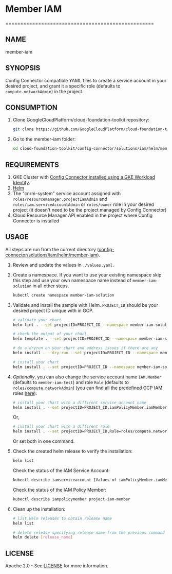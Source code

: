 # Member IAM

==================================================

## NAME

  member-iam

## SYNOPSIS

  Config Connector compatible YAML files to create a service account in your desired project, and grant it a specific role (defaults to `compute.networkAdmin`) in the project.

## CONSUMPTION

  1. Clone GoogleCloudPlatform/cloud-foundation-toolkit repository:

      ```bash
      git clone https://github.com/GoogleCloudPlatform/cloud-foundation-toolkit.git
      ```

  1. Go to the member-iam folder:

      ```bash
      cd cloud-foundation-toolkit/config-connector/solutions/iam/helm/member-iam
      ```

## REQUIREMENTS

1. GKE Cluster with [Config Connector installed using a GKE Workload Identity](https://cloud.google.com/config-connector/docs/how-to/install-upgrade-uninstall#workload-identity).
1. [Helm](../../../README.md#helm)
1. The "cnrm-system" service account assigned with `roles/resourcemanager.projectIamAdmin` and `roles/iam.serviceAccountAdmin` or `roles/owner`
    role in your desired project (it doesn't need to be the project managed by Config Connector)
1. Cloud Resource Manager API enabled in the project where Config Connector is installed

## USAGE

All steps are run from the current directory ([config-connector/solutions/iam/helm/member-iam](.)).

1. Review and update the values in `./values.yaml`.

1. Create a namespace. If you want to use your existing namespace skip this step and use your own namespace name instead of `member-iam-solution` in all other steps.

    ```bash
    kubectl create namespace member-iam-solution
    ```

1. Validate and install the sample with Helm. `PROJECT_ID` should be your desired project ID unique with in GCP.

    ```bash
    # validate your chart
    helm lint . --set projectID=PROJECT_ID --namespace member-iam-solution

    # check the output of your chart
    helm template . --set projectID=PROJECT_ID --namespace member-iam-solution

    # do a dryrun on your chart and address issues if there are any
    helm install . --dry-run --set projectID=PROJECT_ID --namespace member-iam-solution --generate-name

    # install your chart
    helm install . --set projectID=PROJECT_ID --namespace member-iam-solution --generate-name
    ```

1. _Optionally_, you can also change the service account name `IAM.Member` (defaults to `member-iam-test`) and role `Role` (defaults to `roles/compute.networkAdmin`)
  (you can find all the predefined GCP IAM roles [here](https://cloud.google.com/iam/docs/understanding-roles#predefined_roles)):

    ```bash
    # install your chart with a diffirent service account name
    helm install . --set projectID=PROJECT_ID,iamPolicyMember.iamMember=service-account-name --namespace member-iam-solution --generate-name
    ```
    Or,
    ```bash
    # install your chart with a diffirent role
    helm install . --set projectID=PROJECT_ID,Role=roles/compute.networkUser --namespace member-iam-solution --generate-name
    ```
    Or set both in one command.

1. Check the created helm release to verify the installation:

    ```bash
    helm list
    ```

    Check the status of the IAM Service Account:

    ```bash
    kubectl describe iamserviceaccount [Values of iamPolicyMember.iamMember]
    ```

    Check the status of the IAM Policy Member:

    ```bash
    kubectl describe iampolicymember project-iam-member
    ```

1. Clean up the installation:

    ```bash
    # list Helm releases to obtain release name
    helm list

    # delete release specifying release name from the previous command output.
    helm delete [release_name]
    ```

## LICENSE

Apache 2.0 - See [LICENSE](/LICENSE) for more information.
